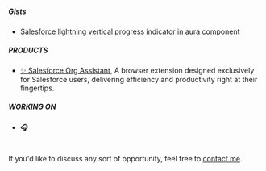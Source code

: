 ##### Gists
- [Salesforce lightning vertical progress indicator in aura component](https://gist.github.com/junaideqbal/5551863553299ba8994f18cbb245b38e)

##### PRODUCTS

- [✨ Salesforce Org Assistant](https://github.com/junaideqbal/salesforce-admin-essential-tools), A browser extension designed exclusively for Salesforce users, delivering efficiency and productivity right at their fingertips.

##### WORKING ON
- 🎧

#
If you'd like to discuss any sort of opportunity, feel free to [contact me](mailto:contact@junaideqbal.com).
<!--
**junaideqbal/junaideqbal** is a ✨ _special_ ✨ repository because its `README.md` (this file) appears on your GitHub profile.

Here are some ideas to get you started:

- 🔭 I’m currently working on ...
- 🌱 I’m currently learning ...
- 👯 I’m looking to collaborate on ...
- 🤔 I’m looking for help with ...
- 💬 Ask me about ...
- 📫 How to reach me: ...
- 😄 Pronouns: ...
- ⚡ Fun fact: ...
-->

